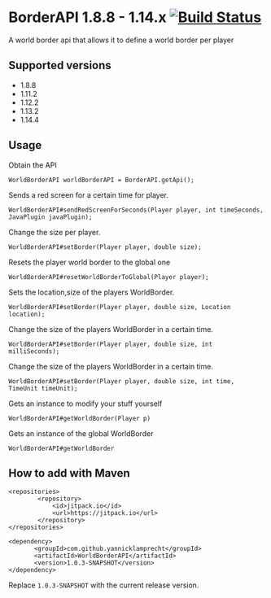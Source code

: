 # BorderAPI 1.8.8 - 1.14.x [![Build Status](https://travis-ci.org/yannicklamprecht/WorldBorderAPI.svg?branch=master)](https://travis-ci.org/yannicklamprecht/WorldBorderAPI)


A world border api that allows it to define a world border per player

## Supported versions

- 1.8.8
- 1.11.2
- 1.12.2
- 1.13.2
- 1.14.4

## Usage


Obtain the API

`WorldBorderAPI worldBorderAPI = BorderAPI.getApi();`

Sends a red screen for a certain time for player.

`WorldBorderAPI#sendRedScreenForSeconds(Player player, int timeSeconds, JavaPlugin javaPlugin);`

Change the size per player.

`WorldBorderAPI#setBorder(Player player, double size);`

Resets the player world border to the global one

`WorldBorderAPI#resetWorldBorderToGlobal(Player player);`

Sets the location,size of the players WorldBorder.

`WorldBorderAPI#setBorder(Player player, double size, Location location);`

Change the size of the players WorldBorder in a certain time.

`WorldBorderAPI#setBorder(Player player, double size, int milliSeconds);`

Change the size of the players WorldBorder in a certain time.

`WorldBorderAPI#setBorder(Player player, double size, int time, TimeUnit timeUnit);`

Gets an instance to modify your stuff yourself

`WorldBorderAPI#getWorldBorder(Player p)`

Gets an instance of the global WorldBorder

`WorldBorderAPI#getWorldBorder`

## How to add with Maven

```
<repositories>
        <repository>
            <id>jitpack.io</id>
            <url>https://jitpack.io</url>
        </repository>
</repositories>
 ```
 
 ```
 <dependency>
        <groupId>com.github.yannicklamprecht</groupId>
        <artifactId>WorldBorderAPI</artifactId>
        <version>1.0.3-SNAPSHOT</version>
</dependency>
```
Replace `1.0.3-SNAPSHOT` with the current release version.
